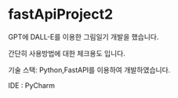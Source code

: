 # fastApiProject2

GPT에 DALL-E를 이용한 그림일기 개발을 했습니다.

간단히 사용방법에 대한 체크용도 입니다.

기술 스택: Python,FastAPI를 이용하여 개발하였습니다.

IDE : PyCharm
